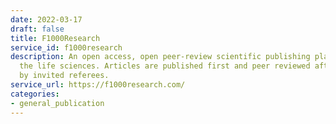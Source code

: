 ```yaml
---
date: 2022-03-17
draft: false
title: F1000Research
service_id: f1000research
description: An open access, open peer-review scientific publishing platform covering
  the life sciences. Articles are published first and peer reviewed after publication
  by invited referees.
service_url: https://f1000research.com/
categories:
- general_publication
---
```



